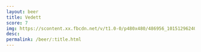 ```yaml
---
layout: beer
title: Vedett
score: 7
img: https://scontent.xx.fbcdn.net/v/t1.0-0/p480x480/486956_10151296240913745_1196071675_n.jpg?oh=39cc101a010d2c87da2f1b49e8fa5d8c&oe=590BC362
desc: 
permalink: /beer/:title.html
---
```

